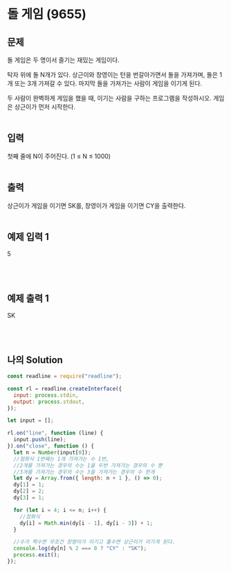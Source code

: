 # 돌 게임 (9655)

## 문제

돌 게임은 두 명이서 즐기는 재밌는 게임이다.

탁자 위에 돌 N개가 있다. 상근이와 창영이는 턴을 번갈아가면서 돌을 가져가며, 돌은 1개 또는 3개 가져갈 수 있다. 마지막 돌을 가져가는 사람이 게임을 이기게 된다.

두 사람이 완벽하게 게임을 했을 때, 이기는 사람을 구하는 프로그램을 작성하시오. 게임은 상근이가 먼저 시작한다.
<br/>
<br/>

## 입력

첫째 줄에 N이 주어진다. (1 ≤ N ≤ 1000)
<br/>
<br/>

## 출력
상근이가 게임을 이기면 SK를, 창영이가 게임을 이기면 CY을 출력한다.
<br/>
<br/>

## 예제 입력 1

5

<br/>
<br/>

## 예제 출력 1
SK

<br/>
<br/>

## 나의 Solution

```javascript
const readline = require("readline");

const rl = readline.createInterface({
  input: process.stdin,
  output: process.stdout,
});

let input = [];

rl.on("line", function (line) {
  input.push(line);
}).on("close", function () {
  let n = Number(input[0]);
  //점화식 1번째는 1개 가져가는 수 1번,
  //2개를 가져가는 경우의 수는 1을 두번 가져가는 경우의 수 뿐
  //3개를 가져가는 경우의 수는 3을 가져가는 경우의 수 한개
  let dy = Array.from({ length: n + 1 }, () => 0);
  dy[1] = 1;
  dy[2] = 2;
  dy[3] = 1;

  for (let i = 4; i <= n; i++) {
    //점화식
    dy[i] = Math.min(dy[i - 1], dy[i - 3]) + 1;
  }

  //수가 짝수면 무조건 창영이가 이기고 홀수면 상근이가 이기게 된다.
  console.log(dy[n] % 2 === 0 ? "CY" : "SK");
  process.exit();
});
```
